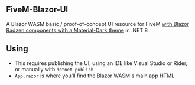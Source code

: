 ## FiveM-Blazor-UI

A Blazor WASM basic / proof-of-concept UI resource for FiveM [with Blazor Radzen components with a Material-Dark theme](https://blazor.radzen.com/layout?theme=material-dark) in .NET 8

## Using

- This requires publishing the UI, using an IDE like Visual Studio or Rider, or manually with `dotnet publish`
- `App.razor` is where you'll find the Blazor WASM's main app HTML
